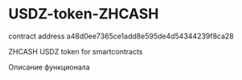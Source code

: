 # USDZ-token-ZHCASH

contract address a48d0ee7365ce1add8e595de4d54344239f8ca28

ZHCASH USDZ token for smartcontracts

Описание функционала
